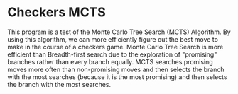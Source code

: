 # Checkers MCTS

This program is a test of the Monte Carlo Tree Search (MCTS) Algorithm. By using this algorithm, we can more efficiently figure out the best move to make in the course of a checkers game. Monte Carlo Tree Search is more efficient than Breadth-first search due to the exploration of "promising" branches rather than every branch equally. MCTS searches promising moves more often than non-promising moves and then selects the branch with the most searches (because it is the most promising) and then selects the branch with the most searches.
